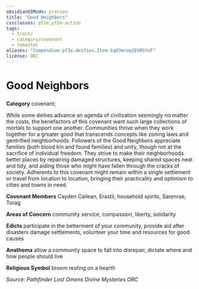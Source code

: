 ```yaml
---
obsidianUIMode: preview
title: "Good Neighbors"
cssclasses: pf2e,pf2e-action
tags:
  - trait/
  - category/covenant
  - remaster
aliases: "Compendium.pf2e.deities.Item.kqO3mcoq1EVRSYxF"
license: ORC
---
```

# Good Neighbors

### 

**Category** covenant; 




While some deities advance an agenda of civilization seemingly no matter the costs, the benefactors of this covenant want such large collections of mortals to support one another. Communities thrive when they work together for a greater good that transcends concepts like zoning laws and gentrified neighborhoods. Followers of the Good Neighbors appreciate families (both blood kin and found families) and unity, though not at the sacrifice of individual freedom. They strive to make their neighborhoods better places by repairing damaged structures, keeping shared spaces neat and tidy, and aiding those who might have fallen through the cracks of society. Adherents to this covenant might remain within a single settlement or travel from location to location, bringing their practicality and optimism to cities and towns in need.

**Covenant Members** Cayden Cailean, Erastil, household spirits, Sarenrae, Torag

**Areas of Concern** community service, compassion, liberty, solidarity

**Edicts** participate in the betterment of your community, provide aid after disasters damage settlements, volunteer your time and resources for good causes

**Anathema** allow a community space to fall into disrepair, dictate where and how people should live

**Religious Symbol** broom resting on a hearth

*Source: Pathfinder Lost Omens Divine Mysteries*
*ORC*